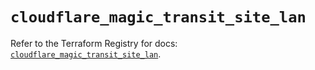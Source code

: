 # `cloudflare_magic_transit_site_lan`

Refer to the Terraform Registry for docs: [`cloudflare_magic_transit_site_lan`](https://registry.terraform.io/providers/cloudflare/cloudflare/5.10.1/docs/resources/magic_transit_site_lan).
